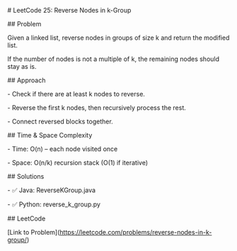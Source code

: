 \# LeetCode 25: Reverse Nodes in k-Group



\## Problem

Given a linked list, reverse nodes in groups of size k and return the modified list.

If the number of nodes is not a multiple of k, the remaining nodes should stay as is.



\## Approach

\- Check if there are at least k nodes to reverse.

\- Reverse the first k nodes, then recursively process the rest.

\- Connect reversed blocks together.



\## Time \& Space Complexity

\- Time: O(n) – each node visited once

\- Space: O(n/k) recursion stack (O(1) if iterative)



\## Solutions

\- ✅ Java: ReverseKGroup.java

\- ✅ Python: reverse\_k\_group.py



\## LeetCode

\[Link to Problem](https://leetcode.com/problems/reverse-nodes-in-k-group/)



